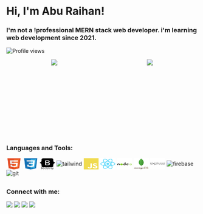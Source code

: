 # Hi, I'm Abu Raihan!
### I'm not a !professional MERN stack web developer. i'm learning web development since 2021. 
![Profile views](https://gpvc.arturio.dev/AbuRaihan1) 

<div style="display:flex; align-items:center; justify-content:space-around;">
<img height="200em" src="https://github-readme-stats.vercel.app/api?username=AbuRaihan1&theme=transparent&show_icons=true&count_private=true"/>
<img height="200em" width="full" src="https://github-readme-stats.vercel.app/api/top-langs/?username=AbuRaihan1&theme=transparent"/>
</div>

<div style="display: inline_block"> 
<h3 align="left">Languages and Tools:</h3>

<img align="center" alt="Raihan-HTML" height="30" width="40" src="https://raw.githubusercontent.com/devicons/devicon/master/icons/html5/html5-original.svg">
  
<img align="center" alt="Raihan-CSS" height="30" width="40" src="https://raw.githubusercontent.com/devicons/devicon/master/icons/css3/css3-original.svg">
  
<img align="center" src="https://raw.githubusercontent.com/devicons/devicon/master/icons/bootstrap/bootstrap-plain-wordmark.svg" alt="bootstrap" width="40" height="30"/>

<img align="center" src="https://www.vectorlogo.zone/logos/tailwindcss/tailwindcss-icon.svg" alt="tailwind" width="40" height="30">
  
<img align="center" alt="Raihan-Js" height="30" width="40" src="https://raw.githubusercontent.com/devicons/devicon/master/icons/javascript/javascript-plain.svg">

<img align="center" alt="Raihan-React" height="30" width="40" src="https://raw.githubusercontent.com/devicons/devicon/master/icons/react/react-original.svg">

<img align="center" src="https://raw.githubusercontent.com/devicons/devicon/master/icons/nodejs/nodejs-original-wordmark.svg" alt="nodejs" width="40" height="30">
  
<img align="center" src="https://raw.githubusercontent.com/devicons/devicon/master/icons/mongodb/mongodb-original-wordmark.svg" alt="mongodb" width="40" height="30">
  
<img align="center" src="https://raw.githubusercontent.com/devicons/devicon/master/icons/express/express-original-wordmark.svg" alt="express" width="40" height="30">
  
  
<img align="center" src="https://www.vectorlogo.zone/logos/firebase/firebase-icon.svg" alt="firebase" width="40" height="30">
<img align="center" src="https://www.vectorlogo.zone/logos/git-scm/git-scm-icon.svg" alt="git" width="40" height="30">





</div>

  ##
 
<div> 
  <h3 align="left">Connect with me:</h3>
  <a href="https://facebook.com/aburaihan019" target="_blank"><img src="https://camo.githubusercontent.com/2d1ffa69dd491ebeca01b2098cf8233dd09950ff5895abccd5b455ca442abc59/68747470733a2f2f696d672e736869656c64732e696f2f62616467652f46616365626f6f6b2d3138373746323f7374796c653d666f722d7468652d6261646765266c6f676f3d66616365626f6f6b266c6f676f436f6c6f723d7768697465" target="_blank"></a>
  <a href="https://instagram.com/raihan_1ahmed" target="_blank"><img src="https://img.shields.io/badge/-Instagram-%23E4405F?style=for-the-badge&logo=instagram&logoColor=white" target="_blank"></a>
  <a href = "mailto:raihanahmed01973@gmail.com"><img src="https://img.shields.io/badge/-Gmail-%23333?style=for-the-badge&logo=gmail&logoColor=white" target="_blank"></a>
  <a href="https://www.linkedin.com/in/aburaihan019" target="_blank"><img src="https://img.shields.io/badge/-LinkedIn-%230077B5?style=for-the-badge&logo=linkedin&logoColor=white" target="_blank"></a> 
</div>

<img src='https://svgshare.com/i/tFo.svg' title='' />

